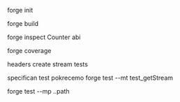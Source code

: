 forge init

forge build

 forge inspect Counter abi

forge coverage


headers create stream tests


specifican test pokrecemo
forge test --mt test_getStream


forge test --mp ..path
